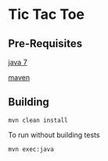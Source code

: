 Tic Tac Toe
===========

Pre-Requisites
--------------

[java 7](http://www.oracle.com/technetwork/java/javase/downloads/jdk7-downloads-1880260.html)

[maven](http://maven.apache.org/)

Building
--------

```
mvn clean install
```
To run without building tests
```
mvn exec:java
```

